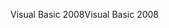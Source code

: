 <span data-ttu-id="58e2a-101">Visual Basic 2008</span><span class="sxs-lookup"><span data-stu-id="58e2a-101">Visual Basic 2008</span></span>